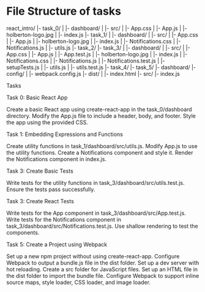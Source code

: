 # File Structure of tasks

react_intro/
  |- task_0/
  |   |- dashboard/
  |       |- src/
  |           |- App.css
  |           |- App.js
  |           |- holberton-logo.jpg
  |           |- index.js
  |- task_1/
  |   |- dashboard/
  |       |- src/
  |           |- App.css
  |           |- App.js
  |           |- holberton-logo.jpg
  |           |- index.js
  |           |- Notifications.css
  |           |- Notifications.js
  |           |- utils.js
  |- task_2/
  |- task_3/
  |   |- dashboard/
  |       |- src/
  |           |- App.css
  |           |- App.js
  |           |- App.test.js
  |           |- holberton-logo.jpg
  |           |- index.js
  |           |- Notifications.css
  |           |- Notifications.js
  |           |- Notifications.test.js
  |           |- setupTests.js
  |           |- utils.js
  |           |- utils.test.js
  |- task_4/
  |- task_5/
      |- dashboard/
          |- config/
          |   |- webpack.config.js
          |- dist/
          |   |- index.html
          |- src/
              |- index.js

Tasks

Task 0: Basic React App

Create a basic React app using create-react-app in the task_0/dashboard directory.
Modify the App.js file to include a header, body, and footer.
Style the app using the provided CSS.

Task 1: Embedding Expressions and Functions

Create utility functions in task_1/dashboard/src/utils.js.
Modify App.js to use the utility functions.
Create a Notifications component and style it.
Render the Notifications component in index.js.

Task 3: Create Basic Tests

Write tests for the utility functions in task_3/dashboard/src/utils.test.js.
Ensure the tests pass successfully.

Task 3: Create React Tests

Write tests for the App component in task_3/dashboard/src/App.test.js.
Write tests for the Notifications component in task_3/dashboard/src/Notifications.test.js.
Use shallow rendering to test the components.

Task 5: Create a Project using Webpack

Set up a new npm project without using create-react-app.
Configure Webpack to output a bundle.js file in the dist folder.
Set up a dev server with hot reloading.
Create a src folder for JavaScript files.
Set up an HTML file in the dist folder to import the bundle file.
Configure Webpack to support inline source maps, style loader, CSS loader, and image loader.
